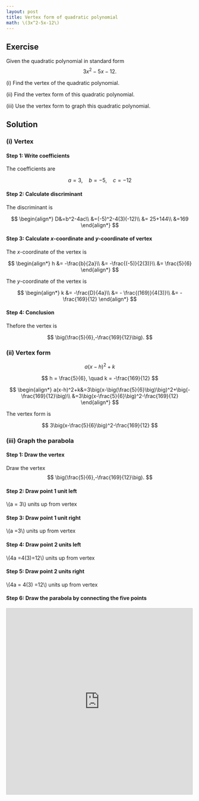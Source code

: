 ```yaml
---
layout: post
title: Vertex form of quadratic polynomial
math: \(3x^2-5x-12\)
---
```


## Exercise

Given the quadratic polynomial in standard form
$$
3x^2-5x-12.
$$

(i) Find the vertex of the quadratic polynomial.

(ii) Find the vertex form of this quadratic polynomial.

(iii) Use the vertex form to graph this quadratic polynomial.

## Solution

### (i) Vertex

#### Step 1: Write coefficients

The coefficients are

$$
a=3, \quad b=-5,\quad c=-12
$$

#### Step 2: Calculate discriminant

The discriminant is

$$
\begin{align*}
D&=b^2-4ac\\
&=(-5)^2-4(3)(-12)\\
&= 25+144\\
&=169
\end{align*}
$$

#### Step 3: Calculate *x*-coordinate and *y*-coordinate of vertex

The *x*-coordinate of the vertex is

$$
\begin{align*}
h &= -\frac{b}{2a}\\
&= -\frac{(-5)}{2(3)}\\
&= \frac{5}{6}
\end{align*}
$$

The *y*-coordinate of the vertex is

$$
\begin{align*}
k &= -\frac{D}{4a}\\
&= - \frac{(169)}{4(3)}\\
&= -\frac{169}{12}
\end{align*}
$$

#### Step 4: Conclusion

Thefore the vertex is

$$
\big(\frac{5}{6},-\frac{169}{12}\big).
$$

### (ii) Vertex form

$$
a(x-h)^2+k
$$

$$
h =  \frac{5}{6}, \quad k = -\frac{169}{12}
$$


$$
\begin{align*}
a(x-h)^2+k&=3\big(x-\big(\frac{5}{6}\big)\big)^2+\big(-\frac{169}{12}\big)\\
&=3\big(x-\frac{5}{6}\big)^2-\frac{169}{12}
\end{align*}
$$

The vertex form is

$$
3\big(x-\frac{5}{6}\big)^2-\frac{169}{12}
$$

### (iii) Graph the parabola

#### Step 1: Draw the vertex

Draw the vertex
$$
\big(\frac{5}{6},-\frac{169}{12}\big).
$$

#### Step 2: Draw point 1 unit left

\\(a = 3\\) units up from vertex

#### Step 3: Draw point 1 unit right

\\(a =3\\) units up from vertex

#### Step 4: Draw point 2 units left

\\(4a =4(3)=12\\) units up from vertex

#### Step 5: Draw point 2 units right

\\(4a = 4(3) =12\\) units up from vertex

#### Step 6: Draw the parabola by connecting the five points

<iframe src="https://www.desmos.com/calculator/ifxk7gysdh?embed" width="500" height="500" style="border: 1px solid #ccc" frameborder=0></iframe>
